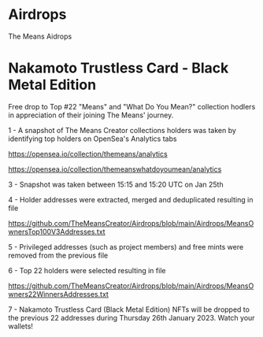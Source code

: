 # Airdrops

The Means Aidrops

# Nakamoto Trustless Card - Black Metal Edition

Free drop to Top #22 "Means" and "What Do You Mean?" collection hodlers in appreciation of their joining The Means' journey.


1 - A snapshot of The Means Creator collections holders was taken by identifying top holders on OpenSea's Analytics tabs

https://opensea.io/collection/themeans/analytics

https://opensea.io/collection/themeanswhatdoyoumean/analytics


3 - Snapshot was taken between 15:15 and 15:20 UTC on Jan 25th 


4 - Holder addresses were extracted, merged and deduplicated resulting in file

https://github.com/TheMeansCreator/Airdrops/blob/main/Airdrops/MeansOwnersTop100V3Addresses.txt


5 - Privileged addresses (such as project members) and free mints were removed from the previous file


6 - Top 22 holders were selected resulting in file

https://github.com/TheMeansCreator/Airdrops/blob/main/Airdrops/MeansOwners22WinnersAddresses.txt

7 - Nakamoto Trustless Card (Black Metal Edition) NFTs will be dropped to the previous 22 addresses during Thursday 26th January 2023. Watch your wallets!

